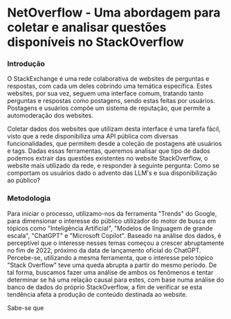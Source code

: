 # NetOverflow - Uma abordagem para coletar e analisar questões disponíveis no StackOverflow

### Introdução

O StackExchange é uma rede colaborativa de websites de perguntas e respostas, com cada um deles cobrindo uma temática específica.
Estes websites, por sua vez, seguem uma interface comum, tratando tanto perguntas e respostas como postagens, sendo estas feitas por usuários. Postagens e usuários compõe um sistema de reputação, que permite a automoderação dos websites.

Coletar dados dos websites que utilizam desta interface é uma tarefa fácil, visto que a rede disponibiliza uma API pública com diversas funcionalidades, que permitem desde a coleção de postagens até usuários e tags. Dadas essas ferramentas, queremos analisar que tipo de dados podemos extrair das questões existentes no website StackOverflow, o website mais utilizado da rede, e responder à seguinte pergunta: Como se comportam os usuários dado o advento das LLM's e sua disponibilização ao público?

### Metodologia

Para iniciar o processo, utilizamo-nos da ferramenta "Trends" do Google, para dimensionar o interesse do público utilizador do motor de busca em tópicos como "Inteligência Artificial", "Modelos de linguagem de grande escala", "ChatGPT" e "Microsoft Copilot". Baseado na análise dos dados, é perceptível que o interesse nesses temas começou a crescer abruptamente no fim de 2022,
próximo da data de lançamento oficial do ChatGPT. Percebe-se, utilizando a mesma ferramenta, que o interesse pelo tópico "Stack Overflow" teve uma queda abrupta a partir do mesmo período. De tal forma, buscamos fazer uma análise de ambos os fenômenos e tentar determinar se há uma relação causal para estes, com base numa análise do banco de dados do próprio StackOverflow, a fim de verificar se esta tendência afeta a produção de conteúdo destinada ao website.

Sabe-se que 